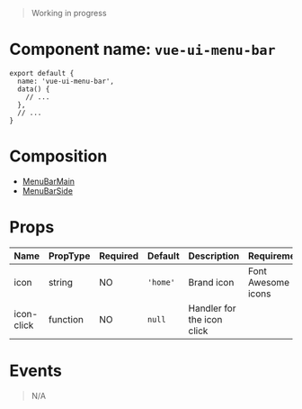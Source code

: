 > Working in progress

# Component name: `vue-ui-menu-bar`
```
export default {
  name: 'vue-ui-menu-bar',
  data() {
    // ...
  },
  // ...
}
```
# Composition
* [MenuBarMain](https://github.com/mitmeo-ui/vue-ui-documentation/blob/master/specifications/MenuBarMain.md)
* [MenuBarSide](https://github.com/mitmeo-ui/vue-ui-documentation/blob/master/specifications/MenuBarSide.md)
# Props
| Name | PropType | Required | Default | Description | Requirement |
|------|-----------|----------|---------|-------------|-------------|
| icon | string | NO | `'home'` | Brand icon | Font Awesome icons |
| icon-click | function | NO | `null` | Handler for the icon click | |
# Events
> N/A